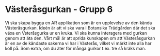 # Västeråsgurkan - Grupp 6
Vi ska skapa bygga en AR applikation som är en upplevelse av den kända Västeråsgurkan. Ideén är att vi ska vara i 
Botansika Trädgården där det ska växa en Vsteråsgurka ur en kruka. Vi ska kunna interagera med gurkan genom
att äta den. Vårt mål är att sprida kunskapen om att Västeråsgurkan är en av de kändaste sakerna vi har i Västerås,
vilket vi märkt inte alla har koll på. Som extra, om du äter för många gurkor t.ex. tre så kräks man.
